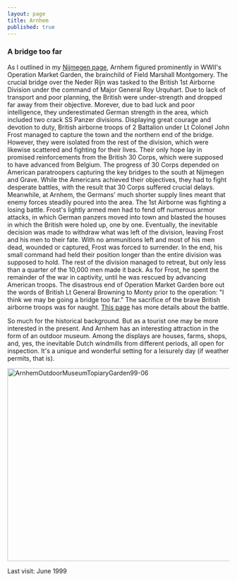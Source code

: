 ```yaml
---
layout: page
title: Arnhem
published: true
---
```

<h3>A bridge too far</h3>

As I outlined in my <a href="http://www.yentran.org/blog/netherlands/nijmegen/" title="Nijmegen">Nijmegen page</a>, Arnhem figured prominently in WWII's Operation Market Garden, the brainchild of Field Marshall Montgomery. The crucial bridge over the Neder Rijn was tasked to the British 1st Airborne Division under the command of Major General Roy Urquhart. Due to lack of transport and poor planning, the British were under-strength and dropped far away from their objective. Morever, due to bad luck and poor intelligence, they underestimated German strength in the area, which included two crack SS Panzer divisions. Displaying great courage and devotion to duty, British airborne troops of 2 Battalion under Lt Colonel John Frost managed to capture the town and the northern end of the bridge. However, they were isolated from the rest of the division, which were likewise scattered and fighting for their lives. Their only hope lay in promised reinforcements from the British 30 Corps, which were supposed to have advanced from Belgium. The progress of 30 Corps depended on American paratroopers capturing the key bridges to the south at Nijmegen and Grave. While the Americans achieved their objectives, they had to fight desperate battles, with the result that 30 Corps suffered crucial delays. Meanwhile, at Arnhem, the Germans' much shorter supply lines meant that enemy forces steadily poured into the area. The 1st Airborne was fighting a losing battle. Frost's lightly armed men had to fend off numerous armor attacks, in which German panzers moved into town and blasted the houses in which the British were holed up, one by one. Eventually, the inevitable decision was made to withdraw what was left of the division, leaving Frost and his men to their fate. With no ammunitions left and most of his men dead, wounded or captured, Frost was forced to surrender. In the end, his small command had held their position longer than the entire division was supposed to hold. The rest of the division managed to retreat, but only less than a quarter of the 10,000 men made it back. As for Frost, he spent the remainder of the war in captivity, until he was rescued by advancing American troops. The disastrous end of Operation Market Garden bore out the words of British Lt General Browning to Monty prior to the operation: "I think we may be going a bridge too far." The sacrifice of the brave British airborne troops was for naught. <a href="http://www.bbc.co.uk/history/war/wwtwo/battle_arnhem_01.shtml" target="_blank">This page</a> has more details about the battle.

So much for the historical background. But as a tourist one may be more interested in the present. And Arnhem has an interesting attraction in the form of an outdoor museum. Among the displays are houses, farms, shops, and, yes, the inevitable Dutch windmills from different periods, all open for inspection. It's a unique and wonderful setting for a leisurely day (if weather permits, that is).

<img src="https://dl.dropboxusercontent.com/u/52804626/arnhem/ArnhemOutdoorMuseumTopiaryGarden99-06.jpg" title="ArnhemOutdoorMuseumTopiaryGarden99-06" width="640" height="437" />

Last visit: June 1999
